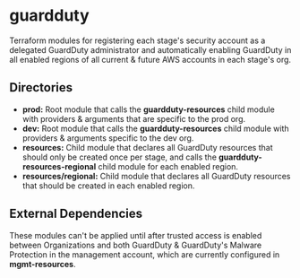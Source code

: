 # guardduty

Terraform modules for registering each stage's security account as a delegated GuardDuty administrator and automatically enabling GuardDuty in all enabled regions of all current & future AWS accounts in each stage's org.

## Directories

- **prod:** Root module that calls the **guardduty-resources** child module with providers & arguments that are specific to the prod org.
- **dev:** Root module that calls the **guardduty-resources** child module with providers & arguments specific to the dev org.
- **resources:** Child module that declares all GuardDuty resources that should only be created once per stage, and calls the **guardduty-resources-regional** child module for each enabled region.
- **resources/regional:** Child module that declares all GuardDuty resources that should be created in each enabled region.

## External Dependencies

These modules can't be applied until after trusted access is enabled between Organizations and both GuardDuty & GuardDuty's Malware Protection in the management account, which are currently configured in **mgmt-resources**.
